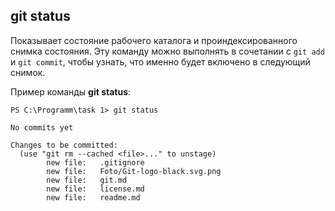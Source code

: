 ## git status

Показывает состояние рабочего каталога и проиндексированного снимка состояния. Эту команду можно выполнять в сочетании с `git add` и `git commit`, чтобы узнать, что именно будет включено в следующий снимок.

Пример команды **git status**:

```bash=
PS C:\Programm\task 1> git status

No commits yet

Changes to be committed:
  (use "git rm --cached <file>..." to unstage)
        new file:   .gitignore
        new file:   Foto/Git-logo-black.svg.png
        new file:   git.md
        new file:   license.md
        new file:   readme.md
```
